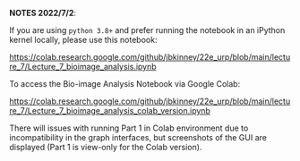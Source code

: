 __NOTES 2022/7/2__:

If you are using `python 3.8+` and prefer running the notebook in an iPython kernel locally, please use this notebook: 

https://colab.research.google.com/github/jbkinney/22e_urp/blob/main/lecture_7/Lecture_7_bioimage_analysis.ipynb

To access the Bio-image Analysis Notebook via Google Colab:

https://colab.research.google.com/github/jbkinney/22e_urp/blob/main/lecture_7/Lecture_7_bioimage_analysis_colab_version.ipynb


There will issues with running Part 1 in Colab environment due to incompatibility in the graph interfaces, but screenshots of the GUI are displayed (Part 1 is view-only for the Colab version).
